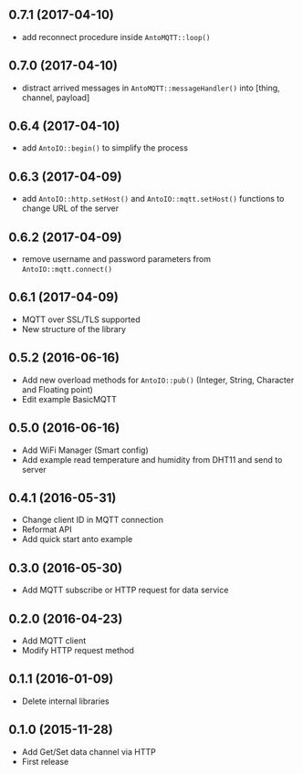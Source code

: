 ## 0.7.1 (2017-04-10)
* add reconnect procedure inside `AntoMQTT::loop()`
## 0.7.0 (2017-04-10)
* distract arrived messages in `AntoMQTT::messageHandler()` into [thing, channel, payload]
## 0.6.4 (2017-04-10)
* add `AntoIO::begin()` to simplify the process
## 0.6.3 (2017-04-09)
* add `AntoIO::http.setHost()` and `AntoIO::mqtt.setHost()` functions to change URL of the server
## 0.6.2 (2017-04-09)
* remove username and password parameters from `AntoIO::mqtt.connect()`
## 0.6.1 (2017-04-09)
* MQTT over SSL/TLS supported
* New structure of the library
## 0.5.2 (2016-06-16)
* Add new overload methods for `AntoIO::pub()` (Integer, String, Character and Floating point)
* Edit example BasicMQTT
## 0.5.0 (2016-06-16)
* Add WiFi Manager (Smart config)
* Add example read temperature and humidity from DHT11 and send to server
## 0.4.1 (2016-05-31)
* Change client ID in MQTT connection
* Reformat API
* Add quick start anto example
## 0.3.0 (2016-05-30)
* Add MQTT subscribe or HTTP request for data service
## 0.2.0 (2016-04-23)
* Add MQTT client
* Modify HTTP request method
## 0.1.1 (2016-01-09)
* Delete internal libraries
## 0.1.0 (2015-11-28)
* Add Get/Set data channel via HTTP
* First release
